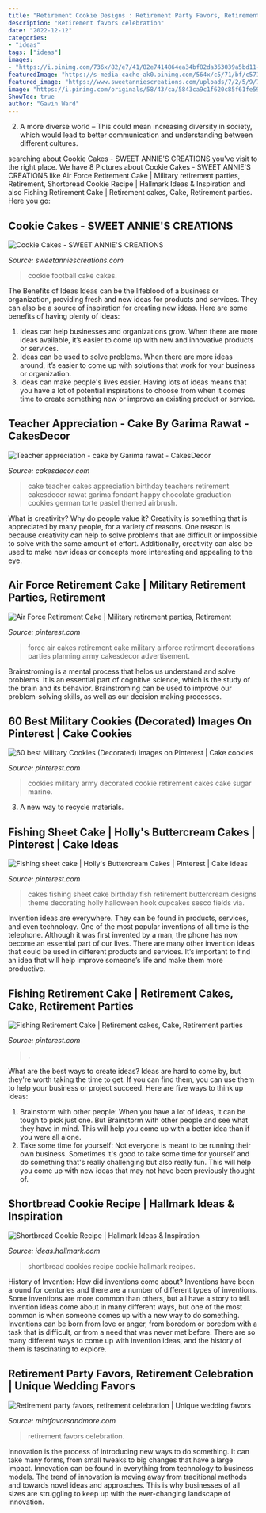 ```yaml
---
title: "Retirement Cookie Designs : Retirement Party Favors, Retirement Celebration"
description: "Retirement favors celebration"
date: "2022-12-12"
categories:
- "ideas"
tags: ["ideas"]
images:
- "https://i.pinimg.com/736x/82/e7/41/82e7414864ea34bf82da363039a5bd11--military-party-military-retirement.jpg"
featuredImage: "https://s-media-cache-ak0.pinimg.com/564x/c5/71/bf/c571bffe432ce98fcb7212e2d1862d05.jpg"
featured_image: "https://www.sweetanniescreations.com/uploads/7/2/5/9/72599689/football-cookie-cake_orig.jpg"
image: "https://i.pinimg.com/originals/58/43/ca/5843ca9c1f620c85f61fe59d5452b2d9.jpg"
ShowToc: true
author: "Gavin Ward"
---
```



2. A more diverse world – This could mean increasing diversity in society, which would lead to better communication and understanding between different cultures.

	

		
searching about Cookie Cakes - SWEET ANNIE&#039;S CREATIONS you've visit to the right place. We have 8 Pictures about Cookie Cakes - SWEET ANNIE&#039;S CREATIONS like Air Force Retirement Cake | Military retirement parties, Retirement, Shortbread Cookie Recipe | Hallmark Ideas &amp; Inspiration and also Fishing Retirement Cake | Retirement cakes, Cake, Retirement parties. Here you go:
		
    
## Cookie Cakes - SWEET ANNIE&#039;S CREATIONS

<img loading=lazy src="https://www.sweetanniescreations.com/uploads/7/2/5/9/72599689/football-cookie-cake_orig.jpg" onerror="this.onerror=null;this.src='https://tse4.mm.bing.net/th?id=OIP.FqvhwhCuJ5AoQ1eWqOu_DAHaJ4&amp;pid=15.1';" alt="Cookie Cakes - SWEET ANNIE&#039;S CREATIONS">

_Source: sweetanniescreations.com_

>cookie football cake cakes. 

	

The Benefits of Ideas
Ideas can be the lifeblood of a business or organization, providing fresh and new ideas for products and services. They can also be a source of inspiration for creating new ideas. Here are some benefits of having plenty of ideas: 
1. Ideas can help businesses and organizations grow. When there are more ideas available, it’s easier to come up with new and innovative products or services. 
2. Ideas can be used to solve problems. When there are more ideas around, it’s easier to come up with solutions that work for your business or organization. 
3. Ideas can make people's lives easier. Having lots of ideas means that you have a lot of potential inspirations to choose from when it comes time to create something new or improve an existing product or service. 

    
## Teacher Appreciation - Cake By Garima Rawat - CakesDecor

<img loading=lazy src="https://pic.cakesdecor.com/m/uhfqqki29eujrvz60bun.jpg" onerror="this.onerror=null;this.src='https://tse1.mm.bing.net/th?id=OIP.Gj1qbXJdQD6L85sdQevRlgHaJC&amp;pid=15.1';" alt="Teacher appreciation - cake by Garima rawat - CakesDecor">

_Source: cakesdecor.com_

>cake teacher cakes appreciation birthday teachers retirement cakesdecor rawat garima fondant happy chocolate graduation cookies german torte pastel themed airbrush. 

	

What is creativity? Why do people value it?
Creativity is something that is appreciated by many people, for a variety of reasons. One reason is because creativity can help to solve problems that are difficult or impossible to solve with the same amount of effort. Additionally, creativity can also be used to make new ideas or concepts more interesting and appealing to the eye.

    
## Air Force Retirement Cake | Military Retirement Parties, Retirement

<img loading=lazy src="https://i.pinimg.com/originals/58/43/ca/5843ca9c1f620c85f61fe59d5452b2d9.jpg" onerror="this.onerror=null;this.src='https://tse1.mm.bing.net/th?id=OIP.-JhnMyNgExyuJmRiIdLbnwHaJ4&amp;pid=15.1';" alt="Air Force Retirement Cake | Military retirement parties, Retirement">

_Source: pinterest.com_

>force air cakes retirement cake military airforce retirment decorations parties planning army cakesdecor advertisement. 

	

Brainstroming is a mental process that helps us understand and solve problems. It is an essential part of cognitive science, which is the study of the brain and its behavior. Brainstroming can be used to improve our problem-solving skills, as well as our decision making processes.

    
## 60 Best Military Cookies (Decorated) Images On Pinterest | Cake Cookies

<img loading=lazy src="https://i.pinimg.com/736x/82/e7/41/82e7414864ea34bf82da363039a5bd11--military-party-military-retirement.jpg" onerror="this.onerror=null;this.src='https://tse2.mm.bing.net/th?id=OIP.nRApLo_VYkNc04MN-cgRCgHaJ6&amp;pid=15.1';" alt="60 best Military Cookies (Decorated) images on Pinterest | Cake cookies">

_Source: pinterest.com_

>cookies military army decorated cookie retirement cakes cake sugar marine. 

	

3. A new way to recycle materials.

    
## Fishing Sheet Cake | Holly&#039;s Buttercream Cakes | Pinterest | Cake Ideas

<img loading=lazy src="https://s-media-cache-ak0.pinimg.com/564x/c5/71/bf/c571bffe432ce98fcb7212e2d1862d05.jpg" onerror="this.onerror=null;this.src='https://tse2.mm.bing.net/th?id=OIP.gkMXmmtCoQ2z8S67jT_orgHaJ4&amp;pid=15.1';" alt="Fishing sheet cake | Holly&#039;s Buttercream Cakes | Pinterest | Cake ideas">

_Source: pinterest.com_

>cakes fishing sheet cake birthday fish retirement buttercream designs theme decorating holly halloween hook cupcakes sesco fields via. 

	

Invention ideas are everywhere. They can be found in products, services, and even technology. One of the most popular inventions of all time is the telephone. Although it was first invented by a man, the phone has now become an essential part of our lives. There are many other invention ideas that could be used in different products and services. It’s important to find an idea that will help improve someone’s life and make them more productive.

    
## Fishing Retirement Cake | Retirement Cakes, Cake, Retirement Parties

<img loading=lazy src="https://i.pinimg.com/originals/5c/35/34/5c3534f3838b85f067a65e69b2556b78.jpg" onerror="this.onerror=null;this.src='https://tse2.mm.bing.net/th?id=OIP.MKj82rhHnAROEVyBloFbeQHaGy&amp;pid=15.1';" alt="Fishing Retirement Cake | Retirement cakes, Cake, Retirement parties">

_Source: pinterest.com_

>. 

	

What are the best ways to create ideas?
Ideas are hard to come by, but they're worth taking the time to get. If you can find them, you can use them to help your business or project succeed. Here are five ways to think up ideas: 
1. Brainstorm with other people: When you have a lot of ideas, it can be tough to pick just one. But Brainstorm with other people and see what they have in mind. This will help you come up with a better idea than if you were all alone. 
2. Take some time for yourself: Not everyone is meant to be running their own business. Sometimes it's good to take some time for yourself and do something that's really challenging but also really fun. This will help you come up with new ideas that may not have been previously thought of. 

    
## Shortbread Cookie Recipe | Hallmark Ideas &amp; Inspiration

<img loading=lazy src="http://ideas.hallmark.com/wp-content/uploads/2016/09/Shortbread-cookies.600x600.jpg" onerror="this.onerror=null;this.src='https://tse4.mm.bing.net/th?id=OIP.aKHQ_ULB_vbYikYy_5cqCAHaHa&amp;pid=15.1';" alt="Shortbread Cookie Recipe | Hallmark Ideas &amp; Inspiration">

_Source: ideas.hallmark.com_

>shortbread cookies recipe cookie hallmark recipes. 

	

History of Invention: How did inventions come about?
Inventions have been around for centuries and there are a number of different types of inventions. Some inventions are more common than others, but all have a story to tell. Invention ideas come about in many different ways, but one of the most common is when someone comes up with a new way to do something. Inventions can be born from love or anger, from boredom or boredom with a task that is difficult, or from a need that was never met before. There are so many different ways to come up with invention ideas, and the history of them is fascinating to explore.

    
## Retirement Party Favors, Retirement Celebration | Unique Wedding Favors

<img loading=lazy src="https://isteam.wsimg.com/ip/51cc3e3f-f575-11e3-b009-f04da2077796/ols/674_original/:/rs=w:600,h:600" onerror="this.onerror=null;this.src='https://tse4.mm.bing.net/th?id=OIP.O68rTt2EtnB4tTgpc4fHfQHaHa&amp;pid=15.1';" alt="Retirement party favors, retirement celebration | Unique wedding favors">

_Source: mintfavorsandmore.com_

>retirement favors celebration. 

	

Innovation is the process of introducing new ways to do something. It can take many forms, from small tweaks to big changes that have a large impact. Innovation can be found in everything from technology to business models. The trend of innovation is moving away from traditional methods and towards novel ideas and approaches. This is why businesses of all sizes are struggling to keep up with the ever-changing landscape of innovation.

